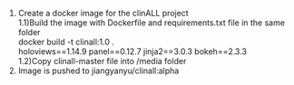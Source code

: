 1. Create a docker image for the clinALL project <br>
1.1)Build the image with Dockerfile and requirements.txt file in the same folder <br>
   docker build -t clinall:1.0 . <br>
   holoviews==1.14.9 panel==0.12.7 jinja2==3.0.3 bokeh==2.3.3 <br>
1.2)Copy clinall-master file into /media folder  <br>
2. Image is pushed to jiangyanyu/clinall:alpha
